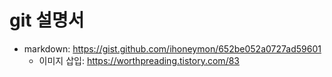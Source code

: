# git 설명서

* markdown: https://gist.github.com/ihoneymon/652be052a0727ad59601
   - 이미지 삽입: https://worthpreading.tistory.com/83
